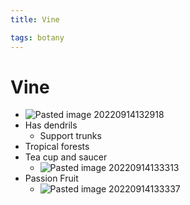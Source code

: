 ```yaml
---
title: Vine

tags: botany 
---
```


# Vine
- ![Pasted image 20220914132918](Pasted%20image%2020220914132918.png)
- Has dendrils
	- Support trunks
- Tropical forests
- Tea cup and saucer
	- ![Pasted image 20220914133313](Pasted%20image%2020220914133313.png)
- Passion Fruit
	- ![Pasted image 20220914133337](Pasted%20image%2020220914133337.png)